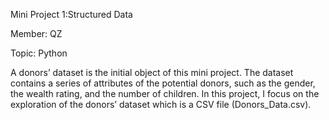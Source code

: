 Mini Project 1:Structured Data

Member: QZ

Topic:
Python

A donors’ dataset is the initial object of this mini project. 
The dataset contains a series of attributes of the potential donors, such as the gender, the wealth rating, and the number of children. 
In this project, I focus on the exploration of the donors’ dataset which is a CSV file (Donors_Data.csv).
